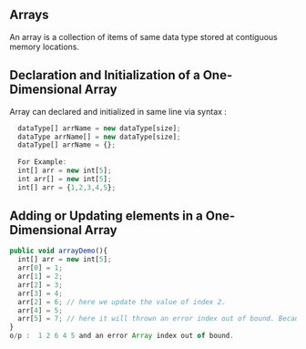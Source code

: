 ## Arrays
An array is a collection of items of same data type stored at contiguous memory locations.

## Declaration and Initialization of a One-Dimensional Array
Array can declared and initialized in same line via syntax :
```js
  dataType[] arrName = new dataType[size];
  dataType arrName[] = new dataType[size];
  dataType[] arrName = {};
  
  For Example:
  int[] arr = new int[5];
  int arr[] = new int[5];
  int[] arr = {1,2,3,4,5};
```

## Adding or Updating elements in a One-Dimensional Array
```js
public void arrayDemo(){
  int[] arr = new int[5];
  arr[0] = 1;
  arr[1] = 2;
  arr[2] = 3;
  arr[3] = 4;
  arr[2] = 6; // here we update the value of index 2.
  arr[4] = 5;
  arr[5] = 7; // here it will thrown an error index out of bound. Because size of array is 5 and trying to add 6th element. 
}
o/p :  1 2 6 4 5 and an error Array index out of bound.
```

